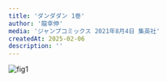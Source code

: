 ```yaml
---
title: 'ダンダダン 1巻'
author: '龍幸伸'
media: 'ジャンプコミックス 2021年8月4日 集英社'
createdAt: 2025-02-06
description: ''
---
```


![fig1](https://i.gyazo.com/e7526120f4d2c9fc04d09d92babb5ea5.jpg)  
